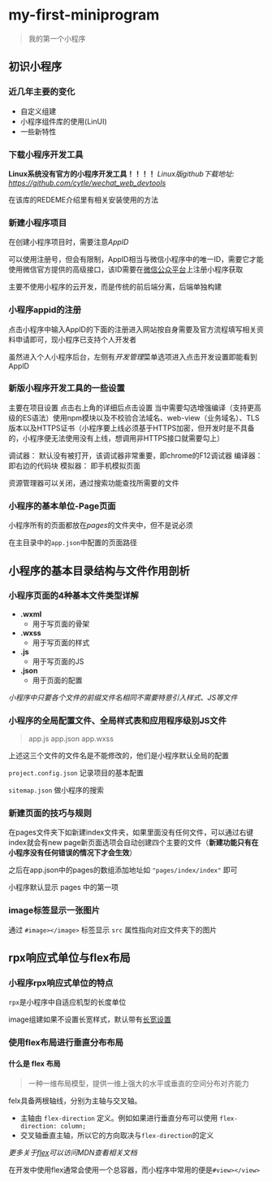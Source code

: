 # my-first-miniprogram
> 我的第一个小程序
## 初识小程序
### 近几年主要的变化
* 自定义组建
* 小程序组件库的使用(LinUI)
* 一些新特性

### 下载小程序开发工具
**Linux系统没有官方的小程序开发工具！！！！**
*Linux版github下载地址: https://github.com/cytle/wechat_web_devtools*

在该库的REDEME介绍里有相关安装使用的方法

### 新建小程序项目

在创建小程序项目时，需要注意*AppID*

可以使用注册号，但会有限制，AppID相当与微信小程序中的唯一ID，需要它才能使用微信官方提供的高级接口，该ID需要在[微信公众平台](https://mp.weixin.qq.com/)上注册小程序获取

主要不使用小程序的云开发，而是传统的前后端分离，后端单独构建

### 小程序appid的注册

点击小程序中输入AppID的下面的注册进入网站按自身需要及官方流程填写相关资料申请即可，现小程序已支持个人开发者

虽然进入个人小程序后台，左侧有*开发管理*菜单选项进入点击开发设置即能看到AppID

### 新版小程序开发工具的一些设置

主要在项目设置
点击右上角的详细后点击设置
当中需要勾选增强编译（支持更高级的ES语法）使用npm模块以及不校验合法域名、web-view（业务域名）、TLS版本以及HTTPS证书（小程序要上线必须基于HTTPS加密，但开发时是不具备的，小程序便无法使用没有上线，想调用非HTTPS接口就需要勾上）

调试器：
  默认没有被打开，该调试器非常重要，即chrome的F12调试器
编译器：
  即右边的代码块
模拟器：
  即手机模拟页面

资源管理器可以关闭，通过搜索功能查找所需要的文件

### 小程序的基本单位-Page页面

小程序所有的页面都放在*pages*的文件夹中，但不是说必须

在主目录中的``app.json``中配置的页面路径

## 小程序的基本目录结构与文件作用剖析

### 小程序页面的4种基本文件类型详解

* **.wxml**
  * 用于写页面的骨架
* **.wxss**
  * 用于写页面的样式
* **.js**
  * 用于写页面的JS
* **.json**
  * 用于页面的配置

*小程序中只要各个文件的前缀文件名相同不需要特意引入样式、JS等文件*

### 小程序的全局配置文件、全局样式表和应用程序级别JS文件

>app.js app.json app.wxss

上述这三个文件的文件名是不能修改的，他们是小程序默认全局的配置

``project.config.json`` 记录项目的基本配置

``sitemap.json`` 做小程序的搜索

### 新建页面的技巧与规则

在pages文件夹下如新建index文件夹，如果里面没有任何文件，可以通过右键index就会有new page新页面选项会自动创建四个主要的文件（**新建功能只有在小程序没有任何错误的情况下才会生效**）

之后在app.json中的pages的数组添加地址如 ``"pages/index/index"`` 即可

小程序默认显示 pages 中的第一项

### image标签显示一张图片

通过 ``#image></image>`` 标签显示 ``src`` 属性指向对应文件夹下的图片

## rpx响应式单位与flex布局

### 小程序rpx响应式单位的特点

``rpx``是小程序中自适应机型的长度单位

image组建如果不设置长宽样式，默认带有[长宽设置](https://developers.weixin.qq.com/miniprogram/dev/component/image.html)

### 使用flex布局进行垂直分布布局

#### 什么是 flex 布局
> 一种一维布局模型，提供一维上强大的水平或垂直的空间分布对齐能力

felx具备两根轴线，分别为主轴与交叉轴。
  * 主轴由 ``flex-direction`` 定义。例如如果进行垂直分布可以使用 ``flex-direction: column;``
  * 交叉轴垂直主轴，所以它的方向取决与``flex-direction``的定义

*更多关于[flex](https://developer.mozilla.org/zh-CN/docs/Web/CSS/CSS_Flexible_Box_Layout/Basic_Concepts_of_Flexbox)可以访问MDN查看相关文档*

在开发中使用flex通常会使用一个总容器，而小程序中常用的便是``#view></view>``